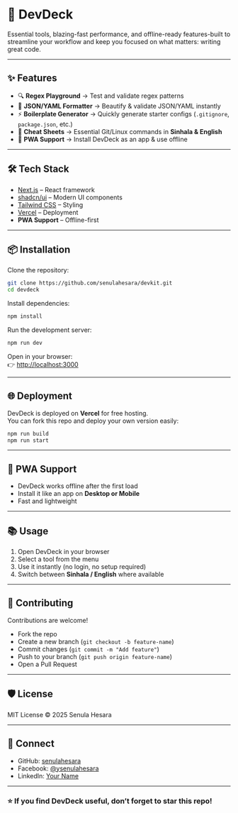# 🚀 DevDeck  

  Essential tools, blazing-fast performance, and offline-ready features-built to streamline your workflow and keep you focused on what matters: writing great code.

---

## ✨ Features  

- 🔍 **Regex Playground** → Test and validate regex patterns  
- 📂 **JSON/YAML Formatter** → Beautify & validate JSON/YAML instantly  
- ⚡ **Boilerplate Generator** → Quickly generate starter configs (`.gitignore`, `package.json`, etc.)  
- 📘 **Cheat Sheets** → Essential Git/Linux commands in **Sinhala & English**  
- 📱 **PWA Support** → Install DevDeck as an app & use offline  

---

## 🛠️ Tech Stack  

- [Next.js](https://nextjs.org/) – React framework  
- [shadcn/ui](https://ui.shadcn.com/) – Modern UI components  
- [Tailwind CSS](https://tailwindcss.com/) – Styling  
- [Vercel](https://vercel.com/) – Deployment  
- **PWA Support** – Offline-first  

---

## 📦 Installation  

Clone the repository:  

```bash
git clone https://github.com/senulahesara/devkit.git
cd devdeck
```

Install dependencies:  

```bash
npm install
```

Run the development server:  

```bash
npm run dev
```

Open in your browser:  
👉 [http://localhost:3000](http://localhost:3000)  

---

## 🌐 Deployment  

DevDeck is deployed on **Vercel** for free hosting.  
You can fork this repo and deploy your own version easily:  

```bash
npm run build
npm run start
```

---

## 📲 PWA Support  

- DevDeck works offline after the first load  
- Install it like an app on **Desktop or Mobile**  
- Fast and lightweight  

---

## 📚 Usage  

1. Open DevDeck in your browser  
2. Select a tool from the menu  
3. Use it instantly (no login, no setup required)  
4. Switch between **Sinhala / English** where available  

---

## 🤝 Contributing  

Contributions are welcome!  

- Fork the repo  
- Create a new branch (`git checkout -b feature-name`)  
- Commit changes (`git commit -m "Add feature"`)  
- Push to your branch (`git push origin feature-name`)  
- Open a Pull Request  

---

## 🛡️ License  

MIT License © 2025 Senula Hesara  

---

## 📢 Connect  

- GitHub: [senulahesara](https://github.com/senulahesara)  
- Facebook: [@ysenulahesara](https://facebook.com/senula.hesara1)  
- LinkedIn: [Your Name](https://linkedin.com/in/senulahesara)  

---

### ⭐ If you find DevDeck useful, don’t forget to **star this repo**!
